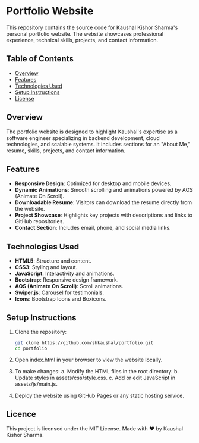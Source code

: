 # Portfolio Website

This repository contains the source code for Kaushal Kishor Sharma's personal portfolio website. The website showcases professional experience, technical skills, projects, and contact information.

## Table of Contents

- [Overview](#overview)
- [Features](#features)
- [Technologies Used](#technologies-used)
- [Setup Instructions](#setup-instructions)
- [License](#license)

## Overview

The portfolio website is designed to highlight Kaushal's expertise as a software engineer specializing in backend development, cloud technologies, and scalable systems. It includes sections for an "About Me," resume, skills, projects, and contact information.

## Features

- **Responsive Design**: Optimized for desktop and mobile devices.
- **Dynamic Animations**: Smooth scrolling and animations powered by AOS (Animate On Scroll).
- **Downloadable Resume**: Visitors can download the resume directly from the website.
- **Project Showcase**: Highlights key projects with descriptions and links to GitHub repositories.
- **Contact Section**: Includes email, phone, and social media links.

## Technologies Used

- **HTML5**: Structure and content.
- **CSS3**: Styling and layout.
- **JavaScript**: Interactivity and animations.
- **Bootstrap**: Responsive design framework.
- **AOS (Animate On Scroll)**: Scroll animations.
- **Swiper.js**: Carousel for testimonials.
- **Icons**: Bootstrap Icons and Boxicons.

## Setup Instructions

1. Clone the repository:
   ```bash
   git clone https://github.com/shkaushal/portfolio.git
   cd portfolio

2. Open index.html in your browser to view the website locally.

3. To make changes:
    a. Modify the HTML files in the root directory.
    b. Update styles in assets/css/style.css.
    c. Add or edit JavaScript in assets/js/main.js.

4. Deploy the website using GitHub Pages or any static hosting service.

## Licence
This project is licensed under the MIT License.
Made with ❤️ by Kaushal Kishor Sharma.